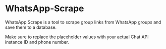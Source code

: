# WhatsApp-Scrape
WhatsApp Scrape is a tool to scrape group links from WhatsApp groups and save them to a database. 

Make sure to replace the placeholder values with your actual Chat API instance ID and phone number.
